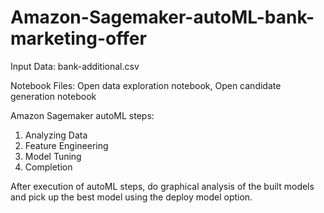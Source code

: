 # Amazon-Sagemaker-autoML-bank-marketing-offer

Input Data: bank-additional.csv

Notebook Files:  Open data exploration notebook, Open candidate generation notebook

Amazon Sagemaker autoML steps:
1. Analyzing Data
2. Feature Engineering
3. Model Tuning
4. Completion

After execution of autoML steps, do graphical analysis of the built models and pick up the best model using the deploy model option.
